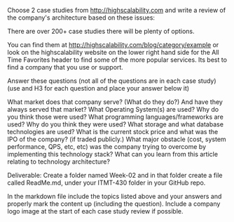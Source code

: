 Choose 2 case studies from http://highscalability.com and write a review of the company's architecture based on these issues:  

There are over 200+ case studies there will be plenty of options.

You can find them at http://highscalability.com/blog/category/example  or look on the highscalability website on the lower right hand side for the All Time Favorites header to find some of the more popular services.   Its best to find a company that you use or support.

Answer these questions (not all of the questions are in each case study) (use and H3 for each question and place your answer below it)


What market does that company serve? (What do they do?) And have they always served that market?
What Operating System(s) are used?
Why do you think those were used?
What programming languages/frameworks are used?
Why do you think they were used?
What storage and what database technologies are used?
What is the current stock price and what was the IPO of the company? (if traded publicly.)
What major obstacle (cost, system performance, QPS, etc, etc) was the company trying to overcome by implementing this technology stack?
What can you learn from this article relating to technology architecture?

Deliverable:  Create a folder named Week-02 and in that folder create a file called ReadMe.md, under your ITMT-430 folder in your GitHub repo.

In the markdown file include the topics listed above and your answers and properly mark the content up (including the question).  Include a company logo image at the start of each case study review if possible.
 